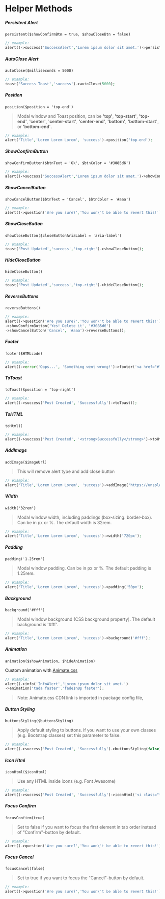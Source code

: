 # Helper Methods

##### Persistent Alert

`
persistent($showConfirmBtn = true, $showCloseBtn = false)
`

``` php
// example:
alert()->success('SuccessAlert','Lorem ipsum dolor sit amet.')->persistent(true,false);
```

##### AutoClose Alert

`
autoClose($milliseconds = 5000)
`

``` php
// example:
toast('Success Toast','success')->autoClose(5000);
```

##### Position

`
position($position = 'top-end')
`
> Modal window and Toast position, can be **'top'**, **'top-start'**, **'top-end'**,
**'center'**, **'center-start'**, **'center-end'**, **'bottom'**, **'bottom-start'**, or **'bottom-end'**.

``` php
// example:
alert('Title','Lorem Lorem Lorem', 'success')->position('top-end');
```

##### ShowConfirmButton

`
showConfirmButton($btnText = 'Ok', $btnColor = '#3085d6')
`

``` php
// example:
alert()->success('SuccessAlert','Lorem ipsum dolor sit amet.')->showConfirmButton('Confirm', '#3085d6');
```

##### ShowCancelButton

`
showCancelButton($btnText = 'Cancel', $btnColor = '#aaa')
`

``` php
// example:
alert()->question('Are you sure?','You won\'t be able to revert this!')->showCancelButton('Cancel', '#aaa');
```

##### ShowCloseButton

`
showCloseButton($closeButtonAriaLabel = 'aria-label')
`

``` php
// example:
toast('Post Updated','success','top-right')->showCloseButton();
```

##### HideCloseButton

`
hideCloseButton()
`

``` php
// example:
toast('Post Updated','success','top-right')->hideCloseButton();
```

##### ReverseButtons

`
reverseButtons()
`

``` php
// example:
alert()->question('Are you sure?','You won\'t be able to revert this!')
->showConfirmButton('Yes! Delete it', '#3085d6')
->showCancelButton('Cancel', '#aaa')->reverseButtons();
```

##### Footer

`
footer($HTMLcode)
`

``` php
// example:
alert()->error('Oops...', 'Something went wrong!')->footer('<a href="#">Why do I have this issue?</a>');
```

##### ToToast

`
toToast($position = 'top-right')
`

``` php
// example:
alert()->success('Post Created', 'Successfully')->toToast();
```

##### ToHTML

`
toHtml()
`

``` php
// example:
alert()->success('Post Created', '<strong>Successfully</strong>')->toHtml();
```

##### AddImage

`
addImage($imageUrl)
`
> This will remove alert type and add close button

``` php
// example:
alert('Title','Lorem Lorem Lorem', 'success')->addImage('https://unsplash.it/400/200');
```

##### Width

`
width('32rem')
`
> Modal window width, including paddings (box-sizing: border-box).
  Can be in px or %.
  The default width is 32rem.

``` php
// example:
alert('Title','Lorem Lorem Lorem', 'success')->width('720px');
```

##### Padding

`
padding('1.25rem')
`
> Modal window padding. Can be in px or %. The default padding is 1.25rem.

``` php
// example:
alert('Title','Lorem Lorem Lorem', 'success')->padding('50px');
```

##### Background

`
background('#fff')
`
> Modal window background (CSS background property). The default background is '#fff'.

``` php
// example:
alert('Title','Lorem Lorem Lorem', 'success')->background('#fff');
```

##### Animation

`
animation($showAnimation, $hideAnimation)
`

Custom animation with [Animate.css](https://daneden.github.io/animate.css/)

``` php
// example:
alert()->info('InfoAlert','Lorem ipsum dolor sit amet.')
->animation('tada faster','fadeInUp faster');
```

> Note: Animate.css CDN link is imported in package config file,

##### Button Styling

`
buttonsStyling($buttonsStyling)
`
> Apply default styling to buttons.
If you want to use your own classes (e.g. Bootstrap classes)
set this parameter to false.

``` php
// example:
alert()->success('Post Created', 'Successfully')->buttonsStyling(false);
```

##### Icon Html

`
iconHtml($iconHtml)
`
> Use any HTML inside icons (e.g. Font Awesome)

``` php
// example:
alert()->success('Post Created', 'Successfully')->iconHtml('<i class="far fa-thumbs-up"></i>);
```

##### Focus Confirm

`
focusConfirm(true)
`
> Set to false if you want to focus the first element in tab order instead of "Confirm"-button by default.

``` php
// example:
alert()->question('Are you sure?','You won\'t be able to revert this!')->showCancelButton()->showConfirmButton()->focusConfirm(true);
```

##### Focus Cancel

`
focusCancel(false)
`
> Set to true if you want to focus the "Cancel"-button by default.

``` php
// example:
alert()->question('Are you sure?','You won\'t be able to revert this!')->showCancelButton()->showConfirmButton()->focusCancel(true);
```
